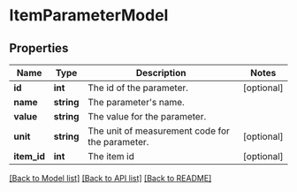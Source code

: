 # ItemParameterModel

## Properties
Name | Type | Description | Notes
------------ | ------------- | ------------- | -------------
**id** | **int** | The id of the parameter. | [optional] 
**name** | **string** | The parameter&#39;s name. | 
**value** | **string** | The value for the parameter. | 
**unit** | **string** | The unit of measurement code for the parameter. | [optional] 
**item_id** | **int** | The item id | [optional] 

[[Back to Model list]](../README.md#documentation-for-models) [[Back to API list]](../README.md#documentation-for-api-endpoints) [[Back to README]](../README.md)


